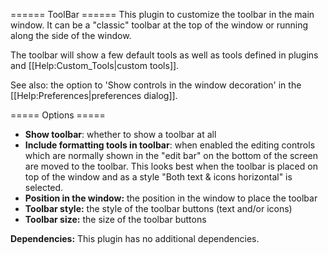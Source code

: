 ====== ToolBar ======
This plugin to customize the toolbar in the main window. It can be a "classic" toolbar at the top of the window or running along the side of the window.

The toolbar will show a few default tools as well as tools defined in plugins and [[Help:Custom_Tools|custom tools]].

See also: the option to 'Show controls in the window decoration' in the [[Help:Preferences|preferences dialog]].


===== Options =====

* **Show toolbar**: whether to show a toolbar at all
* **Include formatting tools in toolbar**: when enabled the editing controls which are normally shown in the "edit bar" on the bottom of the screen are moved to the toolbar. This looks best when the toolbar is placed on top of the window and as a style "Both text & icons horizontal" is selected.
* **Position in the window:** the position in the window to place the toolbar
* **Toolbar style:** the style of the toolbar buttons (text and/or icons)
* **Toolbar size:** the size of the toolbar buttons


**Dependencies:** This plugin has no additional dependencies.

